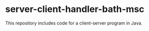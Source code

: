 # server-client-handler-bath-msc
This repository includes code for a client-server program in Java.
